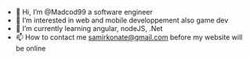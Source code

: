- 👋 Hi, I’m @Madcod99 a software engineer
- 👀 I’m interested in web and mobile developpement also game dev
- 🌱 I’m currently learning angular, nodeJS, .Net
- 📫 How to contact me samirkonate@gmail.com before my website will be online

<!---
Madcod99/Madcod99 is a ✨ special ✨ repository because its `README.md` (this file) appears on your GitHub profile.
You can click the Preview link to take a look at your changes.
--->
